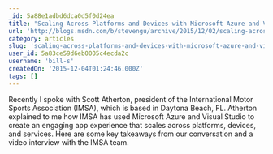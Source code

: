 ```yaml
---
_id: 5a88e1adbd6dca0d5f0d24ea
title: "Scaling Across Platforms and Devices with Microsoft Azure and Visual Studio"
url: 'http://blogs.msdn.com/b/stevengu/archive/2015/12/02/scaling-across-platforms-and-devices-with-microsoft-azure-and-visual-studio.aspx?wt.mc_id=DX_47323&MC=MSAzure&MC=VStudio&MC=WebDev&MC=SQL'
category: articles
slug: 'scaling-across-platforms-and-devices-with-microsoft-azure-and-visual-studio'
user_id: 5a83ce59d6eb0005c4ecda2c
username: 'bill-s'
createdOn: '2015-12-04T01:24:46.000Z'
tags: []
---
```


Recently I spoke with Scott Atherton, president of the International Motor Sports Association (IMSA), which is based in Daytona Beach, FL.  Atherton explained to me how IMSA has used Microsoft Azure and Visual Studio to create an engaging app experience that scales across platforms, devices, and services.  Here are some key takeaways from our conversation and a video interview with the IMSA team.       
